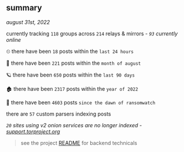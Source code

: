 
## summary
_august 31st, 2022_

currently tracking `118` groups across `214` relays & mirrors - _`93` currently online_

⏲ there have been `18` posts within the `last 24 hours`

🦈 there have been `221` posts within the `month of august`

🪐 there have been `650` posts within the `last 90 days`

🏚 there have been `2317` posts within the `year of 2022`

🦕 there have been `4603` posts `since the dawn of ransomwatch`

there are `57` custom parsers indexing posts

_`20` sites using v2 onion services are no longer indexed - [support.torproject.org](https://support.torproject.org/onionservices/v2-deprecation/)_

> see the project [README](https://github.com/joshhighet/ransomwatch#ransomwatch--) for backend technicals
